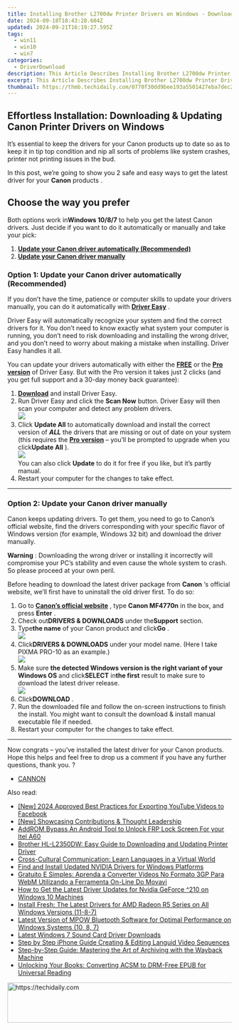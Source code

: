 ```yaml
---
title: Installing Brother L2700dw Printer Drivers on Windows - Download & Setup Tutorial
date: 2024-09-18T18:43:28.604Z
updated: 2024-09-21T16:19:27.595Z
tags:
  - win11
  - win10
  - win7
categories:
  - DriverDownload
description: This Article Describes Installing Brother L2700dw Printer Drivers on Windows - Download & Setup Tutorial
excerpt: This Article Describes Installing Brother L2700dw Printer Drivers on Windows - Download & Setup Tutorial
thumbnail: https://thmb.techidaily.com/0770f30dd9bee193a5501427eba7dec20121fd86c94f50442733727b65ca9aad.jpg
---
```


## Effortless Installation: Downloading & Updating Canon Printer Drivers on Windows

It’s essential to keep the drivers for your Canon products up to date so as to keep it in tip top condition and nip all sorts of problems like system crashes, printer not printing issues in the bud.

 In this post, we’re going to show you 2 safe and easy ways to get the latest driver for your **Canon** products .

## Choose the way you prefer

 Both options work in**Windows 10/8/7** to help you get the latest Canon drivers. Just decide if you want to do it automatically or manually and take your pick:

1. [**Update your Canon driver automatically (Recommended)**](https://www.drivereasy.com/knowledge/canon-drivers-download-update-for-windows-easily/#O1)
2. [**Update your Canon driver manually**](https://tools.techidaily.com/drivereasy/download/)

### **Option 1: Update your Canon driver automatically (Recommended)**

 If you don’t have the time, patience or computer skills to update your drivers manually, you can do it automatically with **[Driver Easy](https://tools.techidaily.com/drivereasy/download/)**  .

 Driver Easy will automatically recognize your system and find the correct drivers for it. You don’t need to know exactly what system your computer is running, you don’t need to risk downloading and installing the wrong driver, and you don’t need to worry about making a mistake when installing. Driver Easy handles it all.

 You can update your drivers automatically with either the **[FREE](https://tools.techidaily.com/drivereasy/download/)**  or the **[Pro version](https://tools.techidaily.com/drivereasy/download/)**  of Driver Easy. But with the Pro version it takes just 2 clicks (and you get full support and a 30-day money back guarantee):

1. **[Download](https://tools.techidaily.com/drivereasy/download/)**  and install Driver Easy.
2. Run Driver Easy and click the **Scan Now** button. Driver Easy will then scan your computer and detect any problem drivers.  
![](https://images.drivereasy.com/wp-content/uploads/2018/11/img_5bfa3c58d6f96.jpg)
3. Click **Update All** to automatically download and install the correct version of **_ALL_**  the drivers that are missing or out of date on your system (this requires the **[Pro version](https://tools.techidaily.com/drivereasy/download/)**  – you’ll be prompted to upgrade when you click**Update All** ).  
![](https://images.drivereasy.com/wp-content/uploads/2018/11/img_5bfa45fe434fd.jpg)  
 You can also click **Update** to do it for free if you like, but it’s partly manual.
4. Restart your computer for the changes to take effect.

---

### **Option 2: Update your Canon driver manually**

 Canon keeps updating drivers. To get them, you need to go to Canon’s official website, find the drivers corresponding with your specific flavor of Windows version (for example, Windows 32 bit) and download the driver manually.

**Warning** : Downloading the wrong driver or installing it incorrectly will compromise your PC’s stability and even cause the whole system to crash. So please proceed at your own peril.

Before heading to download the latest driver package from **Canon**  ‘s official website, we’ll first have to uninstall the old driver first. To do so:

1. Go to **[Canon’s official website](https://www.usa.canon.com/internet/portal/us/home)** , type **Canon MF4770n**  in the box, and press   **Enter** .
2. Check out**DRIVERS & DOWNLOADS** under the**Support** section.
3. Type**the name** of your Canon product and click**Go** .  
![](https://images.drivereasy.com/wp-content/uploads/2018/11/img_5bfa46ed741fe.jpg)
4. Click**DRIVERS & DOWNLOADS** under your model name. (Here I take PIXMA PRO-10 as an example.)  
![](https://images.drivereasy.com/wp-content/uploads/2018/11/img_5bfa47aad220c.jpg)
5. Make sure **the detected Windows version is the right variant of your Windows OS** and click**SELECT** in**the first** result to make sure to download the latest driver release.  
![](https://images.drivereasy.com/wp-content/uploads/2018/11/img_5bfa4841af5d5.jpg)
6. Click**DOWNLOAD** .
7. Run the downloaded file and follow the on-screen instructions to finish the install. You might want to consult the download & install manual executable file if needed.
8. Restart your computer for the changes to take effect.

---

 Now congrats – you’ve installed the latest driver for your Canon products. Hope this helps and feel free to drop us a comment if you have any further questions, thank you. ?

* [CANNON](https://tools.techidaily.com/drivereasy/download/)

<ins class="adsbygoogle"
     style="display:block"
     data-ad-format="autorelaxed"
     data-ad-client="ca-pub-7571918770474297"
     data-ad-slot="1223367746"></ins>

<ins class="adsbygoogle"
     style="display:block"
     data-ad-client="ca-pub-7571918770474297"
     data-ad-slot="8358498916"
     data-ad-format="auto"
     data-full-width-responsive="true"></ins>

<span class="atpl-alsoreadstyle">Also read:</span>
<div><ul>
<li><a href="https://facebook-videos.techidaily.com/new-2024-approved-best-practices-for-exporting-youtube-videos-to-facebook/"><u>[New] 2024 Approved Best Practices for Exporting YouTube Videos to Facebook</u></a></li>
<li><a href="https://extra-support.techidaily.com/new-showcasing-contributions-and-thought-leadership/"><u>[New] Showcasing Contributions & Thought Leadership</u></a></li>
<li><a href="https://bypass-frp.techidaily.com/addrom-bypass-an-android-tool-to-unlock-frp-lock-screen-for-your-itel-a60-by-drfone-android/"><u>AddROM Bypass An Android Tool to Unlock FRP Lock Screen For your Itel A60</u></a></li>
<li><a href="https://driver-download.techidaily.com/brother-hl-l2350dw-easy-guide-to-downloading-and-updating-printer-driver/"><u>Brother HL-L2350DW: Easy Guide to Downloading and Updating Printer Driver</u></a></li>
<li><a href="https://mondly-stories.techidaily.com/cross-cultural-communication-learn-languages-in-a-virtual-world/"><u>Cross-Cultural Communication: Learn Languages in a Virtual World</u></a></li>
<li><a href="https://driver-download.techidaily.com/find-and-install-updated-nvidia-drivers-for-windows-platforms/"><u>Find and Install Updated NVIDIA Drivers for Windows Platforms</u></a></li>
<li><a href="https://vp-tips.techidaily.com/gratuito-e-simples-aprenda-a-converter-videos-no-formato-3gp-para-webm-utilizando-a-ferramenta-on-line-do-movavi/"><u>Gratuito E Simples: Aprenda a Converter Vídeos No Formato 3GP Para WebM Utilizando a Ferramenta On-Line Do Movavi</u></a></li>
<li><a href="https://driver-download.techidaily.com/how-to-get-the-latest-driver-updates-for-nvidia-geforce-210-on-windows-10-machines/"><u>How to Get the Latest Driver Updates for Nvidia GeForce ^210 on Windows 10 Machines</u></a></li>
<li><a href="https://driver-download.techidaily.com/install-fresh-the-latest-drivers-for-amd-radeon-r5-series-on-all-windows-versions-11-8-7/"><u>Install Fresh: The Latest Drivers for AMD Radeon R5 Series on All Windows Versions (11-8-7)</u></a></li>
<li><a href="https://driver-download.techidaily.com/latest-version-of-mpow-bluetooth-software-for-optimal-performance-on-windows-systems-10-8-7/"><u>Latest Version of MPOW Bluetooth Software for Optimal Performance on Windows Systems (10, 8, 7)</u></a></li>
<li><a href="https://driver-download.techidaily.com/latest-windows-7-sound-card-driver-downloads/"><u>Latest Windows 7 Sound Card Driver Downloads</u></a></li>
<li><a href="https://extra-resources.techidaily.com/step-by-step-iphone-guide-creating-and-editing-languid-video-sequences/"><u>Step by Step iPhone Guide Creating & Editing Languid Video Sequences</u></a></li>
<li><a href="https://tech-recovery.techidaily.com/step-by-step-guide-mastering-the-art-of-archiving-with-the-wayback-machine/"><u>Step-by-Step Guide: Mastering the Art of Archiving with the Wayback Machine</u></a></li>
<li><a href="https://blog-min.techidaily.com/unlocking-your-books-converting-acsm-to-drm-free-epub-for-universal-reading/"><u>Unlocking Your Books: Converting ACSM to DRM-Free EPUB for Universal Reading</u></a></li>
</ul></div>

<!-- affiliate ads begin -->
<a href="https://aligracehair.sjv.io/c/5597632/1896510/19272" target="_top" id="1896510">
  <img src="//a.impactradius-go.com/display-ad/19272-1896510" border="0" alt="https://techidaily.com" width="728" height="90"/>
</a>
<img height="0" width="0" src="https://aligracehair.sjv.io/i/5597632/1896510/19272" style="position:absolute;visibility:hidden;" border="0" />
<!-- affiliate ads end -->

